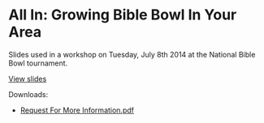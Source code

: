 All In: Growing Bible Bowl In Your Area
==============

Slides used in a workshop on Tuesday, July 8th 2014 at the National Bible Bowl tournament.

[View slides]()

Downloads:

 * [Request For More Information.pdf](Request-for-more-information.pdf)
